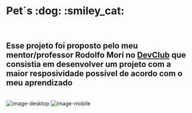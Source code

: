 <h1>Pet´s :dog: :smiley_cat:</h1>
<br/>
<h2>Esse projeto foi proposto pelo meu mentor/professor Rodolfo Mori no <a href="https://rodolfomori.com.br/devclub">DevClub</a> 
que consistia em desenvolver um projeto com a maior resposividade possível de acordo com o meu aprendizado</h2>
<br>

<img src="https://github.com/Afonsohhenrique/Projeto-Responsivo/blob/main/assets/Desktop.png?raw=true" alt="image-desktop"/>
<img src="https://github.com/Afonsohhenrique/Projeto-Responsivo/blob/main/assets/Mobile.png?raw=true" alt="image-mobile"/>
